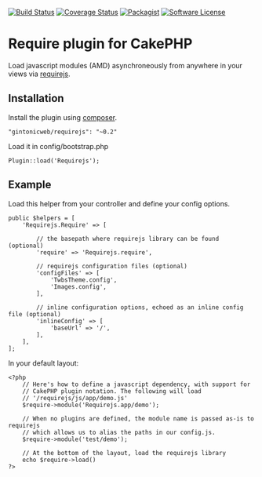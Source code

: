 [![Build Status](https://travis-ci.org/gintonicweb/requirejs.svg)](https://travis-ci.org/gintonicweb/GintonicCMS)
[![Coverage Status](https://coveralls.io/repos/gintonicweb/requirejs/badge.svg?branch=master&service=github)](https://coveralls.io/github/gintonicweb/requirejs?branch=master)
[![Packagist](https://img.shields.io/packagist/dt/gintonicweb/requirejs.svg)]()
[![Software License](https://img.shields.io/github/license/mashape/apistatus.svg)](LICENSE)

# Require plugin for CakePHP

Load javascript modules (AMD) asynchroneously from anywhere in your views
via [requirejs](http://requirejs.org/).

## Installation

Install the plugin using [composer](http://getcomposer.org). 

```
"gintonicweb/requirejs": "~0.2"
```

Load it in config/bootstrap.php

```
Plugin::load('Requirejs');
```

## Example

Load this helper from your controller and define your config options.

```
public $helpers = [
    'Requirejs.Require' => [

        // the basepath where requirejs library can be found (optional)
        'require' => 'Requirejs.require',

        // requirejs configuration files (optional)
        'configFiles' => [
            'TwbsTheme.config',
            'Images.config',
        ],

        // inline configuration options, echoed as an inline config file (optional)
        'inlineConfig' => [
            'baseUrl' => '/',
        ],
    ],
];
```

In your default layout: 

```
<?php 
    // Here's how to define a javascript dependency, with support for
    // CakePHP plugin notation. The following will load
    // '/requirejs/js/app/demo.js'
    $require->module('Requirejs.app/demo');

    // When no plugins are defined, the module name is passed as-is to requirejs
    // which allows us to alias the paths in our config.js.
    $require->module('test/demo');

    // At the bottom of the layout, load the requirejs library
    echo $require->load()
?>
```

